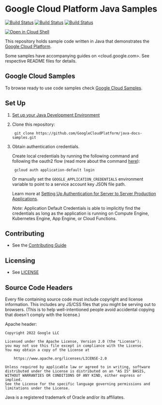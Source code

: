 # Google Cloud Platform Java Samples

[![Build Status][java-8-badge]][java-8-link] [![Build 
Status][java-11-badge]][java-11-link] [![Build 
Status][java-17-badge]][java-17-link]

<a href="https://console.cloud.google.com/cloudshell/open?git_repo=https://github.com/GoogleCloudPlatform/java-docs-samples&page=editor&open_in_editor=README.md">
<img alt="Open in Cloud Shell" src ="http://gstatic.com/cloudssh/images/open-btn.png"></a>

This repository holds sample code written in Java that demonstrates the
[Google Cloud Platform](https://cloud.google.com/docs/).

Some samples have accompanying guides on <cloud.google.com>. See respective
README files for details.

## Google Cloud Samples

To browse ready to use code samples check [Google Cloud Samples](https://cloud.google.com/docs/samples?l=java).

## Set Up

1. [Set up your Java Development Environment](https://cloud.google.com/java/docs/setup)

1. Clone this repository:

        git clone https://github.com/GoogleCloudPlatform/java-docs-samples.git

1. Obtain authentication credentials.

    Create local credentials by running the following command and following the
    oauth2 flow (read more about the command [here][auth_command]):

        gcloud auth application-default login

    Or manually set the `GOOGLE_APPLICATION_CREDENTIALS` environment variable
    to point to a service account key JSON file path.

    Learn more at [Setting Up Authentication for Server to Server Production Applications][ADC].

    *Note:* Application Default Credentials is able to implicitly find the credentials as long as the application is running on Compute Engine, Kubernetes Engine, App Engine, or Cloud Functions.

## Contributing

* See the [Contributing Guide](CONTRIBUTING.md)

## Licensing

* See [LICENSE](LICENSE)

## Source Code Headers

Every file containing source code must include copyright and license
information. This includes any JS/CSS files that you might be serving out to
browsers. (This is to help well-intentioned people avoid accidental copying that
doesn't comply with the license.)

Apache header:

    Copyright 2022 Google LLC

    Licensed under the Apache License, Version 2.0 (the "License");
    you may not use this file except in compliance with the License.
    You may obtain a copy of the License at

        https://www.apache.org/licenses/LICENSE-2.0

    Unless required by applicable law or agreed to in writing, software
    distributed under the License is distributed on an "AS IS" BASIS,
    WITHOUT WARRANTIES OR CONDITIONS OF ANY KIND, either express or implied.
    See the License for the specific language governing permissions and
    limitations under the License.

[ADC]: https://developers.google.com/identity/protocols/application-default-credentials
[cred]: http://google.github.io/google-auth-library-java/releases/0.6.0/apidocs/com/google/auth/Credentials.html?is-external=true
[options]: http://googlecloudplatform.github.io/google-cloud-java/0.12.0/apidocs/com/google/cloud/ServiceOptions.Builder.html#setCredentials-com.google.auth.Credentials-
[auth_command]: https://cloud.google.com/sdk/gcloud/reference/beta/auth/application-default/login
[java-8-badge]: 
https://storage.googleapis.com/cloud-devrel-kokoro-resources/java/badges/java-docs-samples-8.svg
[java-8-link]: 
https://storage.googleapis.com/cloud-devrel-kokoro-resources/java/badges/java-docs-samples-8.html
[java-11-badge]: 
https://storage.googleapis.com/cloud-devrel-kokoro-resources/java/badges/java-docs-samples-11.svg
[java-11-link]: 
https://storage.googleapis.com/cloud-devrel-kokoro-resources/java/badges/java-docs-samples-11.html
[java-17-badge]: 
https://storage.googleapis.com/cloud-devrel-kokoro-resources/java/badges/java-docs-samples-17.svg
[java-17-link]: 
https://storage.googleapis.com/cloud-devrel-kokoro-resources/java/badges/java-docs-samples-17.html

Java is a registered trademark of Oracle and/or its affiliates.
